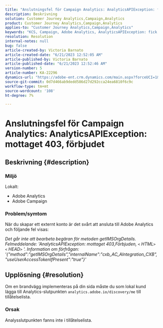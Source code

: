 ```yaml
---
title: "Anslutningsfel för Campaign Analytics: AnalyticsAPIException: fick 403, förbjuden"
description: Beskrivning
solution: Customer Journey Analytics,Campaign,Analytics
product: Customer Journey Analytics,Campaign,Analytics
applies-to: "Customer Journey Analytics,Campaign,Analytics"
keywords: "KCS, Campaign, Adobe Analytics, AnalyticsAPIException: fick 403, Ej tillåtet, fel, skapa externt konto"
resolution: Resolution
internal-notes: null
bug: false
article-created-by: Victoria Barnato
article-created-date: "6/21/2023 12:52:05 AM"
article-published-by: Victoria Barnato
article-published-date: "6/21/2023 12:52:46 AM"
version-number: 5
article-number: KA-22296
dynamics-url: "https://adobe-ent.crm.dynamics.com/main.aspx?forceUCI=1&pagetype=entityrecord&etn=knowledgearticle&id=4ea421d6-cd0f-ee11-8f6d-6045bd006149"
source-git-commit: 0d7d466ab9dedd586d27d292cca24ea6810f6c9c
workflow-type: tm+mt
source-wordcount: '108'
ht-degree: 7%

---
```


# Anslutningsfel för Campaign Analytics: AnalyticsAPIException: mottaget 403, förbjudet

## Beskrivning {#description}


### <b>Miljö</b>

Lokalt:

- Adobe Analytics
- Adobe Campaign


### Problem/symtom

När du skapar ett externt konto är det svårt att ansluta till Adobe Analytics och följande fel visas:

*Det går inte att bearbeta begäran för metoden getIMSOrgDetails. Felmeddelande: &#39;AnalyticsAPIException: mottaget 403,Förbjuden, `<` HTML`>` `<` HEAD`>` &#39;. Information om förfrågan: &#39;{&quot;method&quot;:&quot;getIMSOrgDetails&quot;,&quot;internalName&quot;:&quot;cxb_AC_AIntegration_CXB&quot;,&quot;useUserAccessTokenIfPresent&quot;:&quot;true&quot;}&#39;*


## Upplösning {#resolution}


Om en brandvägg implementeras på din sida måste du som lokal kund lägga till Analytics-slutpunkten `analytics.adobe.io/discovery/me` till tillåtelselista.

### Orsak

Analysslutpunkten fanns inte i tillåtelselista.
